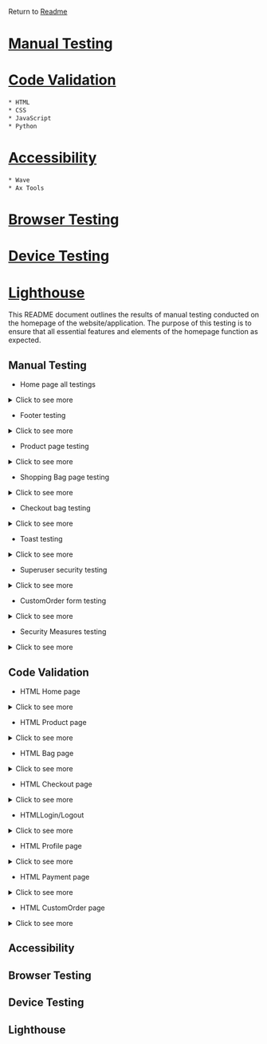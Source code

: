  Return to [Readme](https://github.com/Aliona83/project_j/blob/main/README.md)
# [Manual Testing](#manual-testing)
# [Code Validation](#code-validation)
    * HTML
    * CSS
    * JavaScript
    * Python

# [Accessibility](#accessibility)
    * Wave
    * Ax Tools

# [Browser Testing](#browser-testing)
# [Device Testing](#device-testing)
# [Lighthouse](#lighthouse)


This README document outlines the results of manual testing conducted on the homepage of the website/application. The purpose of this testing is to ensure that all essential features and elements of the homepage function as expected.

## Manual Testing

   * Home page all testings
   <details>
  <summary>Click to see more</summary>

  ![](/readmeImages/homePageTest.png)

  ![](/readmeImages/homePageTesting.png)
  </details>

   * Footer testing
   <details>
   <summary>Click to see more</summary>

   ![](/readmeImages/footerTesting.png)

  </details>

   * Product page testing

   <details>
   <summary>Click to see more</summary>

   ![](/readmeImages/productPageTest.png)

   </details>

   * Shopping Bag page testing

   <details>
   <summary>Click to see more</summary>

  ![](/readmeImages/shoppinBagTest.png)

</details>

* Checkout bag testing

<details>
   <summary>Click to see more</summary>

  ![](/readmeImages/checkoutTest.png)

</details>

* Toast testing

<details>
   <summary>Click to see more</summary>

  ![](/readmeImages/toastTest.png)

</details>

* Superuser security testing

<details>
   <summary>Click to see more</summary>

  ![](/readmeImages/superUserTest.png)

</details>

* CustomOrder form testing

<details>
   <summary>Click to see more</summary>

  ![](/readmeImages/customOrderTest.png)

</details>

* Security Measures testing

<details>
   <summary>Click to see more</summary>

  ![](/readmeImages/securityMeasuresTest.png)

</details>

## Code Validation

  * HTML Home page

<details>
   <summary>Click to see more</summary>

  ![]()

</details>

* HTML Product page

<details>
   <summary>Click to see more</summary>

  ![]()

</details>

* HTML Bag page

<details>
   <summary>Click to see more</summary>

  ![]()

</details>

* HTML Checkout page

<details>
   <summary>Click to see more</summary>

  ![]()

</details>

* HTMLLogin/Logout

<details>
   <summary>Click to see more</summary>

  ![]()

</details>

* HTML Profile page

<details>
   <summary>Click to see more</summary>

  ![]()

</details>

* HTML Payment page

<details>
   <summary>Click to see more</summary>

  ![]()

</details>

* HTML CustomOrder page

<details>
   <summary>Click to see more</summary>

  ![]()

</details>


## Accessibility
## Browser Testing
## Device Testing
## Lighthouse 